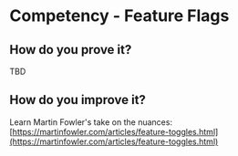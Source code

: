 # Competency - Feature Flags

## How do you prove it?
TBD

## How do you improve it?

Learn Martin Fowler's take on the nuances: [https://martinfowler.com/articles/feature-toggles.html](https://martinfowler.com/articles/feature-toggles.html)

